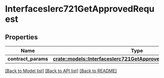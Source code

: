# InterfacesIerc721GetApprovedRequest

## Properties

Name | Type | Description | Notes
------------ | ------------- | ------------- | -------------
**contract_params** | [**crate::models::InterfacesIerc721GetApprovedRequestContractParams**](interfaces_IERC721_getApproved_request_contractParams.md) |  | 

[[Back to Model list]](../README.md#documentation-for-models) [[Back to API list]](../README.md#documentation-for-api-endpoints) [[Back to README]](../README.md)


